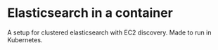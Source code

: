 # Elasticsearch in a container

A setup for clustered elasticsearch with EC2 discovery. Made to run in Kubernetes.
